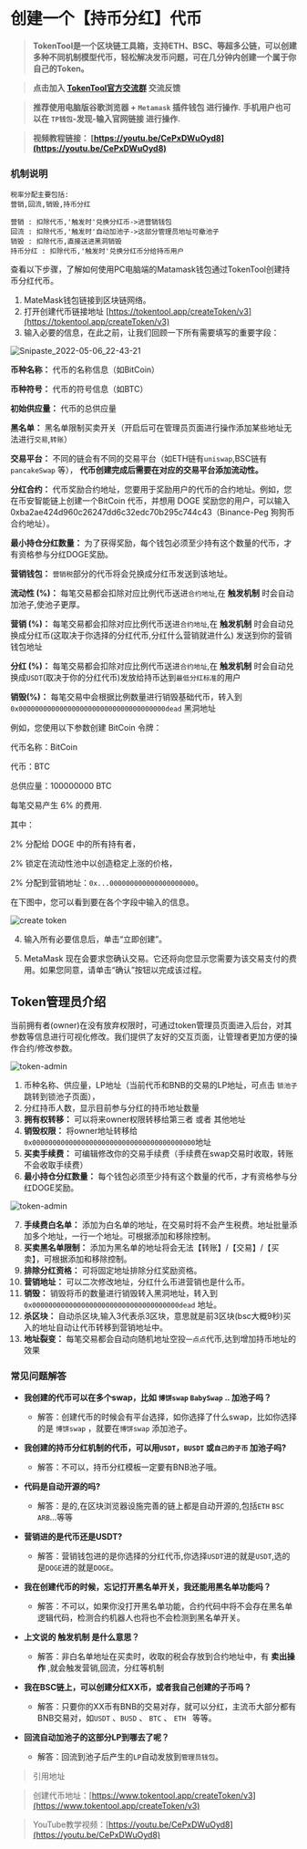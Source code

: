# 创建一个【持币分红】代币

> **TokenTool是一个区块链工具箱，支持ETH、BSC、等超多公链，可以创建多种不同机制模型代币，轻松解决发币问题，可在几分钟内创建一个属于你自己的Token。**


> **点击加入 [TokenTool官方交流群](https://t.me/tokentool_app) 交流反馈**

> **推荐使用电脑版谷歌浏览器 + `Metamask` 插件钱包 进行操作.**
> **手机用户也可以在 `TP钱包`-发现-输入官网链接 进行操作.**


> **视频教程链接： [https://youtu.be/CePxDWuOyd8](https://youtu.be/CePxDWuOyd8)**


### 机制说明

```
税率分配主要包括:
营销,回流,销毁,持币分红

营销 : 扣除代币,'触发时'兑换分红币->进营销钱包
回流 : 扣除代币,'触发时'自动加池子->这部分管理员地址可撤池子
销毁 : 扣除代币,直接送进黑洞销毁
持币分红 : 扣除代币,'触发时'兑换分红币分给持币用户
```



查看以下步骤，了解如何使用PC电脑端的Matamask钱包通过TokenTool创建持币分红代币。

1. MateMask钱包链接到区块链网络。
2. 打开创建代币链接地址 [https://tokentool.app/createToken/v3](https://tokentool.app/createToken/v3)
3. 输入必要的信息，在此之前，让我们回顾一下所有需要填写的重要字段：


![Snipaste_2022-05-06_22-43-21](../.gitbook/assets/v3/Snipaste_2022-05-06_22-43-21.png)



**币种名称：** 代币的名称信息（如BitCoin）

**币种符号：** 代币的符号信息（如BTC）

**初始供应量：** 代币的总供应量

**黑名单：** 黑名单限制买卖开关（开启后可在管理员页面进行操作添加某些地址无法进行`交易`,`转账`）

**交易平台：** 不同的链会有不同的交易平台（如ETH链有`uniswap`,BSC链有`pancakeSwap` 等）， **代币创建完成后需要在对应的交易平台添加流动性。**

**分红合约：** 代币奖励合约地址，您要用于奖励用户的代币的合约地址。例如，您在币安智能链上创建一个BitCoin 代币，并想用 DOGE 奖励您的用户，可以输入 0xba2ae424d960c26247dd6c32edc70b295c744c43（Binance-Peg 狗狗币合约地址）。

**最小持仓分红数量：** 为了获得奖励，每个钱包必须至少持有这个数量的代币，才有资格参与分红DOGE奖励。

**营销钱包：** `营销税`部分的代币将会兑换成分红币发送到该地址。

**流动性 (%)：** 每笔交易都会扣除对应比例代币送进`合约地址`,在 **触发机制** 时会自动加池子,使池子更厚。

**营销 (%)：** 每笔交易都会扣除对应比例代币送进`合约地址`,在 **触发机制** 时会自动兑换成分红币(这取决于你选择的分红代币,分红什么营销就进什么) 发送到你的营销钱包地址

**分红 (%)：** 每笔交易都会扣除对应比例代币送进`合约地址`,在 **触发机制** 时会自动兑换成`USDT`(取决于你的分红代币)发放给持币达到`最低分红标准`的用户

**销毁(%)：** 每笔交易中会根据比例数量进行销毁基础代币，转入到`0x000000000000000000000000000000000000dead` 黑洞地址



例如，您使用以下参数创建 BitCoin 令牌：

代币名称：BitCoin 

代币：BTC 

总供应量：100000000 BTC 

每笔交易产生 6% 的费用.

其中：

2% 分配给 DOGE 中的所有持有者，

 2% 锁定在流动性池中以创造稳定上涨的价格，

2% 分配到营销地址：`0x...000000000000000000000`。

在下图中，您可以看到要在各个字段中输入的信息。

![create token](../.gitbook/assets/v3/Snipaste_2022-05-06_23-05-37.png)



4. 输入所有必要信息后，单击“立即创建”。

5. MetaMask 现在会要求您确认交易。它还将向您显示您需要为该交易支付的费用。如果您同意，请单击“确认”按钮以完成该过程。

## Token管理员介绍

当前拥有者(owner)在没有放弃权限时，可通过token管理员页面进入后台，对其参数等信息进行可视化修改。我们提供了友好的交互页面，让管理者更加方便的操作合约/修改参数。



![token-admin](../.gitbook/assets/v3/Snipaste_2022-05-07_12-16-43.png)

1. 币种名称、供应量，LP地址（当前代币和BNB的交易的LP地址，可点击 `锁池子` 跳转到锁池子页面），
2. 分红持币人数，显示目前参与分红的持币地址数量
3. **拥有权转移：** 可以将来owner权限转移给第三者 或者 其他地址
4. **销毁权限：** 将owner地址转移给 `0x0000000000000000000000000000000000000000`地址
5. **买卖手续费：** 可编辑修改你的交易手续费（手续费在swap交易时收取，转账不会收取手续费）
6. **最小持仓分红数量：** 每个钱包必须至少持有这个数量的代币，才有资格参与分红DOGE奖励。





![token-admin](../.gitbook/assets/v3/Snipaste_2022-05-07_12-17-00.png)

7. **手续费白名单：** 添加为白名单的地址，在交易时将不会产生税费。地址批量添加多个地址，一行一个地址。可根据添加和移除控制。
8. **买卖黑名单限制：** 添加为黑名单的地址将会无法【转账】/【交易】/【买卖】，可根据添加和移除控制。
9. **排除分红资格：** 可将固定地址排除分红奖励资格。
10. **营销地址：** 可以二次修改地址，分红什么币进营销也是什么币。
11. **销毁：** 销毁将币的数量进行销毁转入黑洞地址，转入到`0x000000000000000000000000000000000000dead` 地址。
12. **杀区块：** 自动杀区块,输入3代表杀3区块，意思就是前3区块(bsc大概9秒)买入的地址自动让代币转移到营销地址中。
13. **地址裂变：** 每笔交易都会自动向随机地址空投`一点点`代币,达到增加持币地址的效果



### 常见问题解答

- **我创建的代币可以在多个swap，比如 `博饼swap` `BabySwap` .. 加池子吗？**
  - 解答：创建代币的时候会有平台选择，如你选择了什么swap，比如你选择的是 `博饼swap` ，就要在`博饼swap` 添加池子。


- **我创建的持币分红机制的代币，可以用`USDT`，`BUSDT` 或`自己的子币` 加池子吗?**
  - 解答：不可以，持币分红模板一定要有BNB池子哦。

-  **代码是自动开源的吗?**
	- 解答：是的,在区块浏览器设施完善的链上都是自动开源的,包括`ETH` `BSC` `ARB`…等等

- **营销进的是代币还是USDT?**
  - 解答：营销钱包进的是你选择的分红代币,你选择`USDT`进的就是`USDT`,选的是`DOGE`进的就是`DOGE`。
  
- **我在创建代币的时候，忘记打开黑名单开关，我还能用黑名单功能吗？**
	- 解答：不可以，如果你没打开黑名单功能，合约代码中将不会存在黑名单逻辑代码，检测合约机器人也将也不会检测到黑名单开关。 

- **上文说的 触发机制 是什么意思？**
  - 解答：非白名单地址在买卖时，收取的税会存放到合约地址中，有 **卖出操作** ,就会触发营销,回流，分红等机制

- **我在BSC链上，可以创建分红XX币，或者我自己创建的子币吗？**
  - 解答：只要你的XX币有BNB的交易对存，就可以分红，主流币大部分都有BNB交易对，如`USDT` 、`BUSD` 、 `BTC` 、 `ETH ` 等等。

- **回流自动加池子的这部分LP到哪去了呢？**
  - 解答：回流到池子后产生的`LP`自动发放到`管理员钱包`。



> 引用地址

> 创建代币地址：[https://www.tokentool.app/createToken/v3](https://www.tokentool.app/createToken/v3) 

> YouTube教学视频：[https://youtu.be/CePxDWuOyd8](https://youtu.be/CePxDWuOyd8)  
